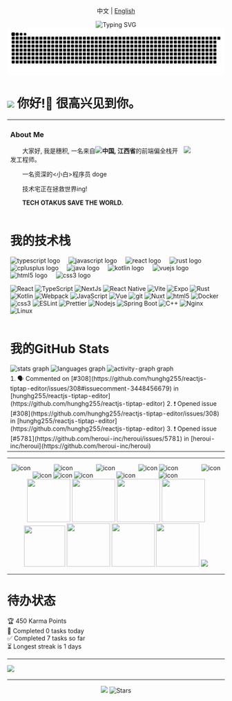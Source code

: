 <p align="center">中文 | <a href="./README.en.md">English</a></p>

<div align="center">
    <!-- dynamic typing effect 动态打字效果 -->
    <img src="https://readme-typing-svg.demolab.com?font=Fira+Code&pause=1000&width=435&lines=console.log(%22Hello%2C%20World%22);你好，世界&center=true&size=27" alt="Typing SVG" />
</div>

<picture>
  <source media="(prefers-color-scheme: dark)" srcset="https://github.com/HM-Suiji/HM-Suiji/blob/output/github-contribution-grid-snake-dark.svg">
  <source media="(prefers-color-scheme: light)" srcset="https://github.com/HM-Suiji/HM-Suiji/blob/output/github-contribution-grid-snake.svg">
  <img alt="github contribution grid snake animation" src="https://raw.githubusercontent.com/HM-Suiji/HM-Suiji/output/github-contribution-grid-snake.svg">
</picture>

<h1><img src="https://emojis.slackmojis.com/emojis/images/1531849430/4246/blob-sunglasses.gif?1531849430" width="30"/> 你好!👋 很高兴见到你。</h1>

<table>
<tr><td>
    <h3>About Me</h3>
    <img align="right" width="88" src="https://avatars.githubusercontent.com/u/103424870"/>
    <p>&emsp;&emsp;大家好, 我是穗积, 一名来自<img style="height:25px;" src="https://img.gugu.ovh/i/2023/08/31/njd0o5.webp"/><b>中国, 江西省</b>的前端偏全栈开发工程师。 </p>
    <p>&emsp;&emsp;一名资深的<小白>程序员 doge</p>
    <p>&emsp;&emsp;技术宅正在拯救世界ing! </p>
 <p><strong>&emsp;&emsp;TECH OTAKUS SAVE THE WORLD. </strong></p>
</td></tr>
<tr><td>
    <h1>我的技术栈</h1>
    <p>
<div align="left">
  <img src="https://cdn.jsdelivr.net/gh/devicons/devicon/icons/typescript/typescript-original.svg" height="30" alt="typescript logo"  />
  <img width="12" />
  <img src="https://cdn.jsdelivr.net/gh/devicons/devicon/icons/javascript/javascript-original.svg" height="30" alt="javascript logo"  />
  <img width="12" />
  <img src="https://cdn.jsdelivr.net/gh/devicons/devicon/icons/react/react-original.svg" height="30" alt="react logo"  />
  <img width="12" />
  <img src="https://cdn.jsdelivr.net/gh/devicons/devicon/icons/rust/rust-original.svg" height="30" alt="rust logo"  />
  <img width="12" />
  <img src="https://cdn.jsdelivr.net/gh/devicons/devicon/icons/cplusplus/cplusplus-original.svg" height="30" alt="cplusplus logo"  />
  <img width="12" />
  <img src="https://cdn.jsdelivr.net/gh/devicons/devicon/icons/java/java-original.svg" height="30" alt="java logo"  />
  <img width="12" />
  <img src="https://cdn.jsdelivr.net/gh/devicons/devicon/icons/kotlin/kotlin-original.svg" height="30" alt="kotlin logo"  />
  <img width="12" />
  <img src="https://cdn.jsdelivr.net/gh/devicons/devicon/icons/vuejs/vuejs-original.svg" height="30" alt="vuejs logo"  />
  <img width="12" />
  <img src="https://cdn.jsdelivr.net/gh/devicons/devicon/icons/html5/html5-original.svg" height="30" alt="html5 logo"  />
  <img width="12" />
  <img src="https://cdn.jsdelivr.net/gh/devicons/devicon/icons/css3/css3-original.svg" height="30" alt="css3 logo"  />
</div>
    </p>
    <p>
        <img alt="React" src="https://img.shields.io/badge/-React-45b8d8?style=flat-square&logo=react&logoColor=white" />
        <img alt="TypeScript" src="https://img.shields.io/badge/-TypeScript-007ACC?style=flat-square&logo=typescript&logoColor=white" />
        <img alt="NextJs" src="https://img.shields.io/badge/-NextJs-000000?style=flat-square&logo=nextdotjs&logoColor=white" />
        <img alt="React Native" src="https://img.shields.io/badge/-React Native-61DAFB?style=flat-square&logo=react&logoColor=white" />
        <img alt="Vite" src="https://img.shields.io/badge/-Vite-646CFF?style=flat-square&logo=vite&logoColor=white" />
        <img alt="Expo" src="https://img.shields.io/badge/-Expo-000000?style=flat-square&logo=expo&logoColor=white" />
        <img alt="Rust" src="https://img.shields.io/badge/-Rust-FFDC0F?style=flat-square&logo=rust&logoColor=white" />
        <img alt="Kotlin" src="https://img.shields.io/badge/-Kotlin-7F52FF?style=flat-square&logo=kotlin&logoColor=white" />
        <img alt="Webpack" src="https://img.shields.io/badge/-Webpack-8DD6F9?style=flat-square&logo=webpack&logoColor=white" />
        <img alt="JavaScript" src="https://img.shields.io/badge/-JavaScript-F7DF1E?style=flat-square&logo=javascript&logoColor=white" />
        <img alt="Vue" src="https://img.shields.io/badge/-Vue-4FC08D?style=flat-square&logo=vue.js&logoColor=white" />
        <img alt="git" src="https://img.shields.io/badge/-Git-F05032?style=flat-square&logo=git&logoColor=white" />
        <img alt="Nuxt" src="https://img.shields.io/badge/-Nuxt-00DC82?style=flat-square&logo=nuxt&logoColor=white" />
        <img alt="html5" src="https://img.shields.io/badge/-HTML5-E34F26?style=flat-square&logo=html5&logoColor=white" />
        <img alt="Docker" src="https://img.shields.io/badge/-Docker-46a2f1?style=flat-square&logo=docker&logoColor=white" />
        <img alt="css3" src="https://img.shields.io/badge/-CSS3-1572B6?style=flat-square&logo=css3&logoColor=white" />
        <img alt="ESLint" src="https://img.shields.io/badge/-ESLint-4B32C3?style=flat-square&logo=eslint&logoColor=white" />
        <img alt="Prettier" src="https://img.shields.io/badge/-Prettier-F7B93E?style=flat-square&logo=prettier&logoColor=white" />
        <img alt="Nodejs" src="https://img.shields.io/badge/-Nodejs-43853d?style=flat-square&logo=Node.js&logoColor=white" />
        <img alt="Spring Boot" src="https://img.shields.io/badge/-Spring_Boot-6DB33F?style=flat-square&logo=springboot&logoColor=white" />
        <img alt="C++" src="https://img.shields.io/badge/-C++-00599C?style=flat-square&logo=cplusplus&logoColor=white" />
        <img alt="Nginx" src="https://img.shields.io/badge/-Nginx-009639?style=flat-square&logo=nginx&logoColor=white" />
        <img alt="Linux" src="https://img.shields.io/badge/-Linux-FCC624?style=flat-square&logo=linux&logoColor=white" />
    </p>
</td></tr>
<tr><td>
    <h1>我的GitHub Stats</h1>
<div align="left">
  <img src="https://github-readme-stats.vercel.app/api?username=HM-Suiji&hide_title=false&hide_rank=true&show_icons=true&include_all_commits=true&count_private=true&disable_animations=false&theme=buefy&locale=en&hide_border=false" height="150" alt="stats graph"  />
  <img src="https://github-readme-stats.vercel.app/api/top-langs?username=HM-Suiji&locale=cn&hide_title=false&layout=compact&card_width=320&langs_count=5&theme=algolia&hide_border=false" height="150" alt="languages graph"  />
  <img src="https://github-readme-activity-graph.vercel.app/graph?username=HM-Suiji&theme=tokyo-night&radius=10&custom_title=穗积的贡献图" height="150" alt="activity-graph graph"  />
</div>
</td></tr>
<tr><td>
<!--START_SECTION:activity-->
1. 🗣 Commented on [#308](https://github.com/hunghg255/reactjs-tiptap-editor/issues/308#issuecomment-3448456679) in [hunghg255/reactjs-tiptap-editor](https://github.com/hunghg255/reactjs-tiptap-editor)
2. ❗ Opened issue [#308](https://github.com/hunghg255/reactjs-tiptap-editor/issues/308) in [hunghg255/reactjs-tiptap-editor](https://github.com/hunghg255/reactjs-tiptap-editor)
3. ❗ Opened issue [#5781](https://github.com/heroui-inc/heroui/issues/5781) in [heroui-inc/heroui](https://github.com/heroui-inc/heroui)
<!--END_SECTION:activity-->
</td></tr>
</table>

---

<div align="center">
<!-- svg -->
<img src="https://cdn.jsdelivr.net/gh/HM-Suiji/HM-Suiji@master/assets/icons/svg/kubernetes.svg" alt="icon" width="65" style="width: 65px; height: 65px; margin-right: 50px; margin-bottom: 0px;" />
<img src="https://cdn.jsdelivr.net/gh/HM-Suiji/HM-Suiji@master/assets/icons/svg/js.svg" alt="icon" width="65" style="width: 65px; height: 65px; margin-right: 50px; margin-bottom: 0px;" />
<img src="https://cdn.jsdelivr.net/gh/HM-Suiji/HM-Suiji@master/assets/icons/svg/mysql.svg" alt="icon" width="65" style="width: 65px; height: 65px; margin-right: 50px; margin-bottom: 0px;" />
<img src="https://cdn.jsdelivr.net/gh/HM-Suiji/HM-Suiji@master/assets/icons/svg/webpack.svg" alt="icon" width="65" style="width: 65px; height: 65px; margin-right: 0px; margin-bottom: 0px;" />
<img src="https://cdn.jsdelivr.net/gh/HM-Suiji/HM-Suiji@master/assets/icons/svg/docker.svg" alt="icon" width="65" style="width: 65px; height: 65px; margin-right: 50px; margin-bottom: 0px;" />
<img src="https://cdn.jsdelivr.net/gh/HM-Suiji/HM-Suiji@master/assets/icons/svg/redux.svg" alt="icon" width="65" style="width: 65px; height: 65px; margin-right: 0px; margin-bottom: 0px;" />
<img src="https://cdn.jsdelivr.net/gh/HM-Suiji/HM-Suiji@master/assets/icons/svg/java.svg" alt="icon" width="65" style="width: 65px; height: 65px; margin-right: 0px; margin-bottom: 0px;" />
<img src="https://cdn.jsdelivr.net/gh/HM-Suiji/HM-Suiji@master/assets/icons/svg/eslint.svg" alt="icon" width="65" style="width: 65px; height: 65px; margin-right: 0px; margin-bottom: 0px;" />
<img src="https://cdn.jsdelivr.net/gh/HM-Suiji/HM-Suiji@master/assets/icons/svg/cpp.svg" alt="icon" width="65" style="width: 65px; height: 65px; margin-right: 50px; margin-bottom: 0px;" />
<img src="https://cdn.jsdelivr.net/gh/HM-Suiji/HM-Suiji@master/assets/icons/svg/ts.svg" alt="icon" width="65" style="width: 65px; height: 65px; margin-right: 50px; margin-bottom: 0px;" />
<img src="https://cdn.jsdelivr.net/gh/HM-Suiji/HM-Suiji@master/assets/icons/svg/nginx.svg" alt="icon" width="65" style="width: 65px; height: 65px; margin-right: 50px; margin-bottom: 0px;" /><br>
<!-- gif -->
<img height="100" width="100" src="https://cdn.jsdelivr.net/gh/HM-Suiji/HM-Suiji@master/assets/icons/gif/html.webp">
<img height="100" width="100" src="https://cdn.jsdelivr.net/gh/HM-Suiji/HM-Suiji@master/assets/icons/gif/css.webp">
<img height="100" width="100" src="https://cdn.jsdelivr.net/gh/HM-Suiji/HM-Suiji@master/assets/icons/gif/vscode.webp">
<img height="100" width="100" src="https://cdn.jsdelivr.net/gh/HM-Suiji/HM-Suiji@master/assets/icons/gif/react.webp">
<img height="95" width="95" src="https://cdn.jsdelivr.net/gh/HM-Suiji/HM-Suiji@master/assets/icons/gif/vue.webp">
<img height="100" width="100" src="https://cdn.jsdelivr.net/gh/HM-Suiji/HM-Suiji@master/assets/icons/gif/python.webp">
<img height="100" width="100" src="https://cdn.jsdelivr.net/gh/HM-Suiji/HM-Suiji@master/assets/icons/gif/js.webp">
<img height="100" width="100" src="https://cdn.jsdelivr.net/gh/HM-Suiji/HM-Suiji@master/assets/icons/gif/github.webp">
<!-- just img 图片 -->
<img src="https://cdn.jsdelivr.net/gh/sun0225SUN/sun0225SUN/assets/images/icon.png" />
</div>

---

# 待办状态

<!-- TODO-IST:START -->
🏆  450 Karma Points           
🌸  Completed 0 tasks today           
✅  Completed 7 tasks so far           
⏳  Longest streak is 1 days
<!-- TODO-IST:END -->

---

<!-- profile-3d-contrib 3D贡献图-->
<img src="https://cdn.jsdelivr.net/gh/HM-Suiji/HM-Suiji/profile-3d-contrib/profile-night-rainbow.svg" />

---

<!-- [![HM-Suiji's GitHub stats](https://github-readme-stats.vercel.app/api?username=HM-Suiji&theme=tokyonight)](https://github.com/HM-Suiji/github-readme-stats) -->

<p align="center"><img src="https://img.shields.io/badge/README_build-passing-30c452" /> <img alt="Stars" src="https://img.shields.io/github/stars/HM-Suiji/HM-Suiji?style=flat-square&labelColor=343b41"/>
